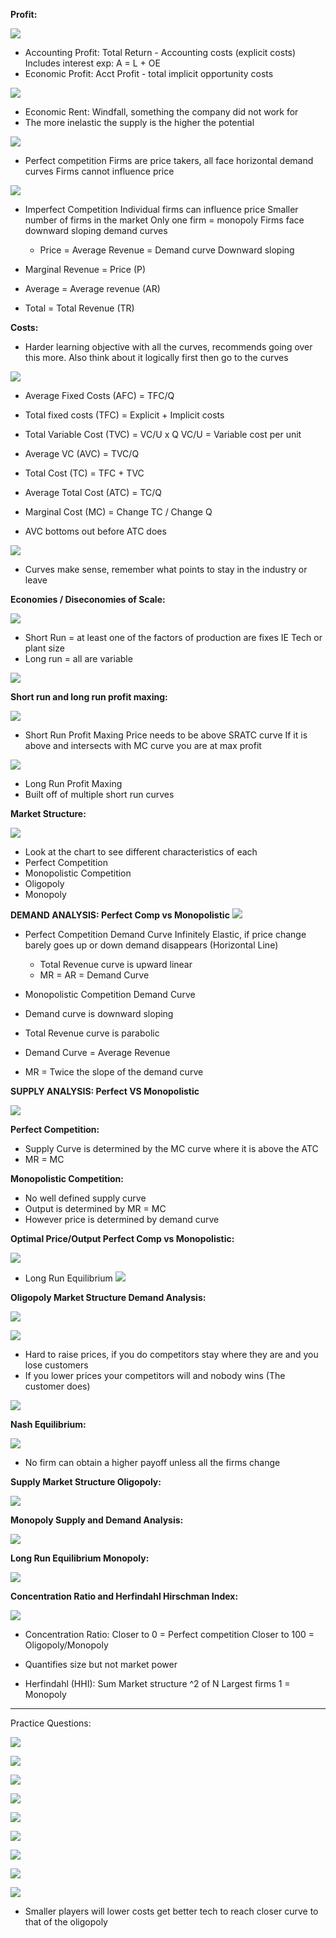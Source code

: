 
**Profit:**

![](https://i.imgur.com/zpXXbnW.png)
- Accounting Profit: Total Return - Accounting costs (explicit costs)
  Includes interest exp: A = L + OE
- Economic Profit: Acct Profit - total implicit opportunity costs



![](https://i.imgur.com/IyPZNHu.png)

- Economic Rent: Windfall, something the company did not work for
- The more inelastic the supply is the higher the potential 


![](https://i.imgur.com/RuuySaA.png)

- Perfect competition
  Firms are price takers, all face horizontal demand curves
  Firms cannot influence price


![](https://i.imgur.com/mpNEAP0.png)


- Imperfect Competition
  Individual firms can influence price
  Smaller number of firms in the market
  Only one firm = monopoly
  Firms face downward sloping demand curves
  - Price = Average Revenue = Demand curve
    Downward sloping

- Marginal Revenue = Price (P)
- Average = Average revenue (AR)
- Total = Total Revenue (TR)


**Costs:**
- Harder learning objective with all the curves, recommends going over this more. Also think about it logically first then go to the curves



![](https://i.imgur.com/2ZvsjMW.png)


- Average Fixed Costs (AFC) = TFC/Q
- Total fixed costs (TFC) = Explicit + Implicit costs

- Total Variable Cost (TVC) = VC/U x Q
  VC/U = Variable cost per unit
- Average VC (AVC) = TVC/Q

- Total Cost (TC) = TFC + TVC
- Average Total Cost (ATC) = TC/Q
- Marginal Cost (MC) = Change TC / Change Q

- AVC bottoms out before ATC does

![](https://i.imgur.com/aeF5fY0.png)
- Curves make sense, remember what points to stay in the industry or leave

**Economies / Diseconomies of Scale:**


![](https://i.imgur.com/8atJ8oo.png)

- Short Run = at least one of the factors of production are fixes IE Tech or plant size 
- Long run = all are variable

![](https://i.imgur.com/8RRC3ia.png)


**Short run and long run profit maxing:**

![](https://i.imgur.com/JvOZWPQ.png)

- Short Run Profit Maxing 
  Price needs to be above SRATC curve
  If it is above and intersects with MC curve you are at max profit


![](https://i.imgur.com/qEjkfvA.png)

- Long Run Profit Maxing
- Built off of multiple short run curves

**Market Structure:**


![](https://i.imgur.com/Qk3rX1N.png)
- Look at the chart to see different characteristics of each
- Perfect Competition
- Monopolistic Competition
- Oligopoly
- Monopoly

**DEMAND ANALYSIS: Perfect Comp vs Monopolistic**
![](https://i.imgur.com/ANFsyDJ.png)

- Perfect Competition Demand Curve
  Infinitely Elastic, if price change barely goes up or down demand disappears (Horizontal Line)
  - Total Revenue curve is upward linear
  - MR = AR = Demand Curve

- Monopolistic Competition Demand Curve
- Demand curve is downward sloping
- Total Revenue curve is parabolic 
- Demand Curve = Average Revenue 
- MR = Twice the slope of the demand curve

**SUPPLY ANALYSIS: Perfect VS Monopolistic**

![](https://i.imgur.com/Aj3Bspi.png)

**Perfect Competition:**

- Supply Curve is determined by the MC curve where it is above the ATC
- MR = MC

**Monopolistic Competition:**

- No well defined supply curve
- Output is determined by MR = MC 
- However price is determined by demand curve

**Optimal Price/Output Perfect Comp vs Monopolistic:**

![](https://i.imgur.com/NDZAax9.png)

- Long Run Equilibrium
![](https://i.imgur.com/fDp8FjD.png)


**Oligopoly Market Structure Demand Analysis:**

![](https://i.imgur.com/hLRKhRf.png)

![](https://i.imgur.com/lYGLylv.png)
- Hard to raise prices, if you do competitors stay where they are and you lose customers
- If you lower prices your competitors will and nobody wins (The customer does)

![](https://i.imgur.com/UVLydLV.png)


**Nash Equilibrium:**

![](https://i.imgur.com/Ht3ao5i.png)

- No firm can obtain a higher payoff unless all the firms change 

**Supply Market Structure Oligopoly:**

![](https://i.imgur.com/3p01erL.png)


**Monopoly Supply and Demand Analysis:**

![](https://i.imgur.com/NWpHZlA.png)

**Long Run Equilibrium Monopoly:**

![](https://i.imgur.com/ZoYI2fZ.png)



**Concentration Ratio and Herfindahl Hirschman Index:**


![](https://i.imgur.com/CXXwRYT.png)

- Concentration Ratio:
  Closer to 0 = Perfect competition
  Closer to 100 = Oligopoly/Monopoly
- Quantifies size but not market power

- Herfindahl (HHI): 
  Sum Market structure ^2 of N Largest firms
  1 = Monopoly
-----------------------------------------

Practice Questions:


![](https://i.imgur.com/qJfE8ua.png)


![](https://i.imgur.com/3bvXFUz.png)


![](https://i.imgur.com/MiFCly3.png)


![](https://i.imgur.com/ofZxOL0.png)


![](https://i.imgur.com/VHwks7u.png)


![](https://i.imgur.com/tca1pLq.png)


![](https://i.imgur.com/wYivCel.png)


![](https://i.imgur.com/Xdg4IBh.png)


![](https://i.imgur.com/JmkS58N.png)
- Smaller players will lower costs get better tech to reach closer curve to that of the oligopoly